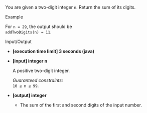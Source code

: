 
You are given a two-digit integer  `n`. Return the sum of its digits.

Example

For  `n = 29`, the output should be  
`addTwoDigits(n) = 11`.

Input/Output

-   **[execution time limit] 3 seconds (java)**
    
-   **[input] integer n**
    
    A positive two-digit integer.
    
    _Guaranteed constraints:_  
    `10 ≤ n ≤ 99`.
    
-   **[output] integer**
    
    -   The sum of the first and second digits of the input number.